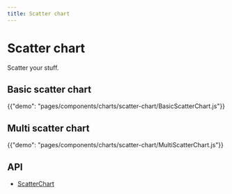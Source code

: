 ```yaml
---
title: Scatter chart
---
```


# Scatter chart

<p class="description">Scatter your stuff.</p>

## Basic scatter chart

{{"demo": "pages/components/charts/scatter-chart/BasicScatterChart.js"}}

## Multi scatter chart

{{"demo": "pages/components/charts/scatter-chart/MultiScatterChart.js"}}

## API

- [ScatterChart](/api/data-grid/scatter-chart-props/)
